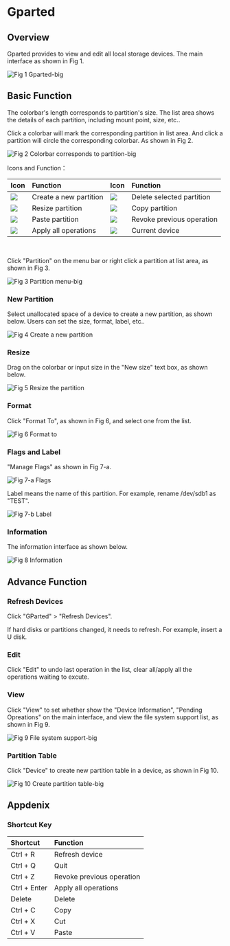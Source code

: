 # Gparted
## Overview
Gparted provides to view and edit all local storage devices. The main interface as shown in Fig 1.

![Fig 1 Gparted-big](image/1.png)
<br>

## Basic Function
The colorbar's length corresponds to partition's size. The list area shows the details of each partition, including mount point, size, etc..

Click a colorbar will mark the corresponding partition in list area. And click a partition will circle the corresponding colorbar. As shown in Fig 2.

![Fig 2 Colorbar corresponds to partition-big](image/2.png)

Icons and Function：

| Icon | Function | Icon | Function |
| :------------ | :------------ | :------------ | :------------ |
|![](image/icon1.png)| Create a new partition | ![](image/icon5.png) | Delete selected partition |
|![](image/icon2.png)| Resize partition |![](image/icon6.png)| Copy partition |
|![](image/icon3.png)| Paste partition |![](image/icon7.png)| Revoke previous operation |
|![](image/icon4.png)| Apply all operations |![](image/icon8.png)| Current device |

<br>

Click "Partition" on the menu bar or right click a partition at list area, as shown in Fig 3.

![Fig 3 Partition menu-big](image/3.png)

### New Partition
Select unallocated space of a device to create a new partition, as shown below. Users can set the size, format, label, etc..

![Fig 4 Create a new partition](image/4.png)

### Resize
Drag on the colorbar or input size in the "New size" text box, as shown below.

![Fig 5 Resize the partition](image/5.png)

### Format
Click "Format To", as shown in Fig 6, and select one from the list.

![Fig 6 Format to](image/6.png)

### Flags and Label
"Manage Flags" as shown in Fig 7-a.

![Fig 7-a Flags](image/7-a.png)

Label means the name of this partition. For example, rename /dev/sdb1 as "TEST".

![Fig 7-b Label](image/7-b.png)

### Information
The information interface as shown below.

![Fig 8 Information](image/8.png)
<br>

## Advance Function
### Refresh Devices
Click "GParted" > "Refresh Devices".

If hard disks or partitions changed, it needs to refresh. For example, insert a U disk. 

### Edit
Click "Edit" to undo last operation in the list, clear all/apply all the operations waiting to excute.

### View
Click "View" to set whether show the "Device Information", "Pending Opreations" on the main interface, and view the file system support list, as shown in Fig 9.

![Fig 9 File system support-big](image/9.png)

### Partition Table
Click "Device" to create new partition table in a device, as shown in Fig 10.

![Fig 10 Create partition table-big](image/10.png)
<br>

## Appdenix
### Shortcut Key

| Shortcut | Function |
| :------------ | :------------ |
| Ctrl + R | Refresh device |
| Ctrl + Q | Quit |
| Ctrl + Z | Revoke previous operation |
| Ctrl + Enter | Apply all operations |
| Delete | Delete |
| Ctrl + C | Copy |
| Ctrl + X | Cut |
| Ctrl + V | Paste |	

